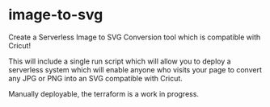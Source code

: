 # image-to-svg
Create a Serverless Image to SVG Conversion tool which is compatible with Cricut!

This will include a single run script which will allow you to deploy a serverless system which will
enable anyone who visits your page to convert any JPG or PNG into an SVG compatible with Cricut.

Manually deployable, the terraform is a work in progress. 
